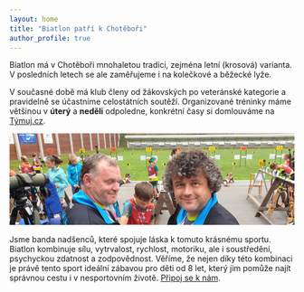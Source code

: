```yaml
---
layout: home
title: "Biatlon patří k Chotěboři"
author_profile: true
---
```


Biatlon má v Chotěboři mnohaletou tradici, zejména letní (krosová) varianta. V posledních letech se ale zaměřujeme i na kolečkové a běžecké lyže.

V současné době má klub členy od žákovských po veteránské kategorie a pravidelně se účastníme celostátních soutěží. Organizované tréninky máme většinou v **úterý** a **neděli** odpoledne, konkrétní časy si domlouváme na [Týmuj.cz](https://app.tymuj.cz/teams/19234).

![Alt text](/assets/images/titulka.png)

Jsme banda nadšenců, které spojuje láska k tomuto krásnému sportu. Biatlon kombinuje sílu, vytrvalost, rychlost, motoriku, ale i soustředění, psychyckou zdatnost a zodpovědnost. Věříme, že nejen díky této kombinaci je právě tento sport ideální zábavou pro děti od 8 let, který jim pomůže najít správnou cestu i v nesportovním životě. [Připoj se k nám](/kontakt/).
